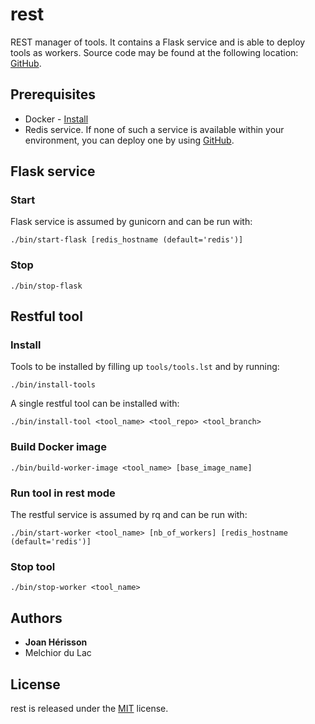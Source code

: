 # rest

REST manager of tools. It contains a Flask service and is able to deploy tools as workers. Source code may be found at the following location: [GitHub](https://github.com/brsynth/rest).

## Prerequisites

* Docker - [Install](https://docs.docker.com/install/)
* Redis service. If none of such a service is available within your environment, you can deploy one by using [GitHub](https://github.com/brsynth/redis).

## Flask service
### Start
Flask service is assumed by gunicorn and can be run with:

```
./bin/start-flask [redis_hostname (default='redis')]
```
### Stop
```
./bin/stop-flask
```

## Restful tool
### Install
Tools to be installed by filling up `tools/tools.lst` and by running:
```
./bin/install-tools
```
A single restful tool can be installed with:
```
./bin/install-tool <tool_name> <tool_repo> <tool_branch>
```
### Build Docker image
```
./bin/build-worker-image <tool_name> [base_image_name]
```
### Run tool in rest mode
The restful service is assumed by rq and can be run with:
```
./bin/start-worker <tool_name> [nb_of_workers] [redis_hostname (default='redis')]
```
### Stop tool
```
./bin/stop-worker <tool_name>
```


## Authors

* **Joan Hérisson**
* Melchior du Lac

## License
rest is released under the [MIT](https://github.com/brsynth/rest/blob/master/LICENSE.txt) license.
